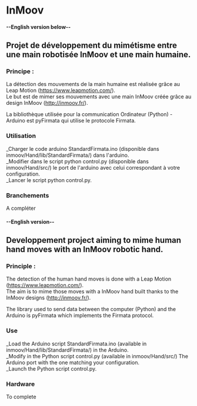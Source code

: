 # InMoov

#### --English version below--
## Projet de développement du mimétisme entre une main robotisée InMoov et une main humaine.

### Principe :
La détection des mouvements de la main humaine est réalisée grâce au Leap Motion (https://www.leapmotion.com/). <br />
Le but est de mimer ses mouvements avec une main InMoov créée grâce au design InMoov (http://inmoov.fr/).

La bibliothèque utilisée pour la communication Ordinateur (Python) - Arduino est pyFirmata qui utilise le protocole Firmata.

### Utilisation
  _Charger le code arduino StandardFirmata.ino (disponible dans inmoov/Hand/lib/StandardFirmata/) dans l'arduino.<br />
  _Modifier dans le script python control.py  (disponible dans inmoov/Hand/src/) le port de l'arduino avec celui correspondant à votre configuration.<br />
  _Lancer le script python control.py.
  
### Branchements
A compléter

#### --English version--
## Developpement project aiming to mime human hand moves with an InMoov robotic hand.

### Principle :
The detection of the human hand moves is done with a Leap Motion (https://www.leapmotion.com/). <br />
The aim is to mime those moves with a InMoov hand built thanks to the InMoov designs (http://inmoov.fr/).

The library used to send data between the computer (Python) and the Arduino is pyFirmata which implements the Firmata protocol.

### Use
  _Load the Arduino script StandardFirmata.ino (available in inmoov/Hand/lib/StandardFirmata/) in the Arduino.<br />
  _Modify in the Python script control.py  (available in inmoov/Hand/src/) The Arduino port with the one matching your configuration.<br />
  _Launch the Python script control.py.
  
### Hardware
To complete
